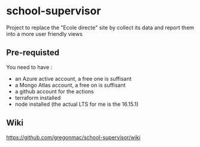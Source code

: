 # school-supervisor
Project to replace the "Ecole directe" site by collect its data and report them into a more user friendly views

## Pre-requisted
You need to have :
- an Azure active account, a free one is suffisant
- a Mongo Atlas account, a free on is suffisant
- a github account for the actions
- terraform installed 
- node installed (the actual LTS for me is the 16.15.1)

## Wiki
https://github.com/gregonmac/school-supervisor/wiki